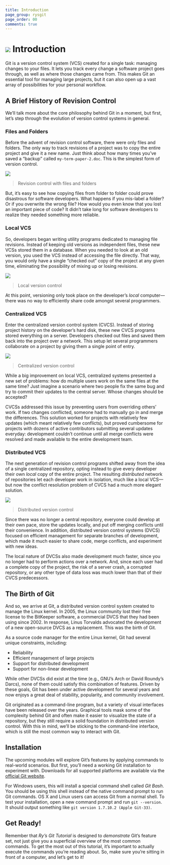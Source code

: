 ```yaml
---
title: Introduction
page_group: rysgit
page_order: 00
comments: true
---
```


![](images/index/introduction.png) Introduction
============

Git is a version control system (VCS) created for a single task: managing changes to your files. It lets you track every change a software project goes through, as well as where those changes came from. This makes Git an essential tool for managing large projects, but it can also open up a vast array of possibilities for your personal workflow.

## A Brief History of Revision Control

We’ll talk more about the core philosophy behind Git in a moment, but first, let’s step through the evolution of version control systems in general.

### Files and Folders

Before the advent of revision control software, there were only files and folders. The only way to track revisions of a project was to copy the entire project and give it a new name. Just think about how many times you’ve saved a “backup” called `my-term-paper-2.doc`. This is the simplest form of version control.

![](images/00/0-1.png)
> Revision control with files and folders

But, it’s easy to see how copying files from folder to folder could prove disastrous for software developers. What happens if you mis-label a folder? Or if you overwrite the wrong file? How would you even know that you lost an important piece of code? It didn’t take long for software developers to realize they needed something more reliable.

### Local VCS

So, developers began writing utility programs dedicated to managing file revisions. Instead of keeping old versions as independent files, these new VCSs stored them in a database. When you needed to look at an old version, you used the VCS instead of accessing the file directly. That way, you would only have a single “checked out” copy of the project at any given time, eliminating the possibility of mixing up or losing revisions.

![](images/00/0-2.png)
> Local version control

At this point, versioning only took place on the developer’s *local* computer—there was no way to efficiently share code amongst several programmers.

### Centralized VCS

Enter the centralized version control system (CVCS). Instead of storing project history on the developer’s hard disk, these new CVCS programs stored everything on a server. Developers checked out files and saved them back into the project over a network. This setup let several programmers collaborate on a project by giving them a single point of entry.

![](images/00/0-3.png)
> Centralized version control

While a big improvement on local VCS, centralized systems presented a new set of problems: how do multiple users work on the same files at the same time? Just imagine a scenario where two people fix the same bug and try to commit their updates to the central server. Whose changes should be accepted?

CVCSs addressed this issue by preventing users from overriding others’ work. If two changes conflicted, someone had to manually go in and merge the differences. This solution worked for projects with relatively few updates (which meant relatively few conflicts), but proved cumbersome for projects with dozens of active contributors submitting several updates everyday: development couldn’t continue until all merge conflicts were resolved and made available to the entire development team.

### Distributed VCS

The next generation of revision control programs shifted away from the idea of a single centralized repository, opting instead to give every developer their own *local* copy of the entire project. The resulting *distributed* network of repositories let each developer work in isolation, much like a local VCS—but now the conflict resolution problem of CVCS had a much more elegant solution.

![](images/00/0-4.png)
> Distributed version control

Since there was no longer a central repository, everyone could develop at their own pace, store the updates locally, and put off merging conflicts until their convenience. In addition, distributed version control systems (DVCS) focused on efficient management for separate branches of development, which made it much easier to share code, merge conflicts, and experiment with new ideas.

The local nature of DVCSs also made development much faster, since you no longer had to perform actions over a network. And, since each user had a complete copy of the project, the risk of a server crash, a corrupted repository, or any other type of data loss was much lower than that of their CVCS predecessors.

## The Birth of Git

And so, we arrive at Git, a distributed version control system created to manage the Linux kernel. In 2005, the Linux community lost their free license to the BitKeeper software, a commercial DVCS that they had been using since 2002. In response, Linus Torvalds advocated the development of a new open-source DVCS as a replacement. This was the birth of Git.

As a source code manager for the entire Linux kernel, Git had several unique constraints, including:

* Reliability
* Efficient management of large projects
* Support for distributed development
* Support for non-linear development

While other DVCSs did exist at the time (e.g., GNU’s Arch or David Roundy’s Darcs), none of them could satisfy this combination of features. Driven by these goals, Git has been under active development for several years and now enjoys a great deal of stability, popularity, and community involvement.

Git originated as a command-line program, but a variety of visual interfaces have been released over the years. Graphical tools mask some of the complexity behind Git and often make it easier to visualize the state of a repository, but they still require a solid foundation in distributed version control. With this in mind, we’ll be sticking to the command-line interface, which is still the most common way to interact with Git.

## Installation

The upcoming modules will explore Git’s features by applying commands to real-world scenarios. But first, you’ll need a working Git installation to experiment with. Downloads for all supported platforms are available via the [official Git website](http://git-scm.com/).

For Windows users, this will install a special command shell called *Git Bash*. You should be using this shell instead of the native command prompt to run Git commands. OS X and Linux users can access Git from a normal shell. To test your installation, open a new command prompt and run `git --version`. It should output something like `git version 1.7.10.2 (Apple Git-33)`.

## Get Ready!

Remember that *Ry’s Git Tutorial* is designed to *demonstrate* Git’s feature set, not just give you a superficial overview of the most common commands. To get the most out of this tutorial, it’s important to actually execute the commands you’re reading about. So, make sure you’re sitting in front of a computer, and let’s get to it!
